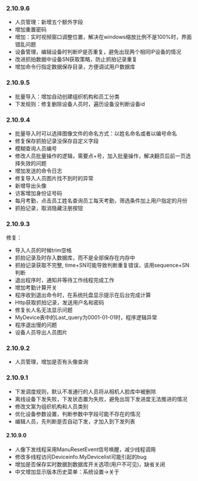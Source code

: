 ### 2.10.9.6
- 人员管理：新增五个额外字段
- 增加重置密码
- 增加：实时视频窗口调整位置，解决在windows缩放比例不是100%时，界面错乱问题
- 设备管理，编辑设备时判断IP是否重复，避免出现两个相同IP设备的情况
- 改进抓拍数据中设备SN获取策略，防止抓拍记录重复
- 增加命令行指定数据保存目录，方便调试用户数据库


### 2.10.9.5
- 批量导入：增加自动创建组织机构和员工分类
- 下发规则：修复删除设备人员时，遍历设备没判断设备id


### 2.10.9.4
- 批量导入时可以选择图像文件的命名方式：以姓名命名或者以编号命名
- 修复保存抓拍记录没保存自定义字段
- 模糊查询人员编号
- 修改人员批量操作的逻辑，需要点+号，加入批量操作，解决翻页后前一页选择失效的问题
- 增加发送的命令日志
- 修复导入人员图片找不到时的异常
- 新增导出头像
- 访客增加身份证号码
- 每月考勤，点击员工姓名查询员工每天考勤，筛选条件加上用户指定的月份
- 抓拍记录，取消隐藏注册按钮


### 2.10.9.3
修复：
- 导入人员的时候trim空格
- 抓拍记录及时存入数据库，而不是全部保存在内存中
- 抓拍记录获取不完整, time+SN可能导致判断重复错误，该用sequence+SN判断
- 退出程序时，通知并等待工作线程完成工作
- 增加考勤计算开关
- 程序收到退出命令时，在系统托盘显示提示在后台完成计算
- Http获取抓拍记录，发送用户名和密码
- 修复长人名无法显示问题
- MyDevice表中的Last_query为0001-01-01时，程序逻辑异常
- 程序退出慢的问题
- 设备人员导出人员图片

### 2.10.9.2
- 人员管理，增加是否有头像查询

### 2.10.9.1
- 下发调度规则，默认不准通行的人员将从相机人脸库中被删除
- 离线设备下发失败，下发状态置为失败，避免出现下发进度无法推进的情况
- 修改文案为组织机构和人员类别
- 优化设备参数设置，判断参数中字段可能不存在的情况
- 编辑人员，先判断是否自动下发，才加入到下发列表

#### 2.10.9.0
- 人像下发线程采用ManuResetEvent信号唤醒，减少线程调用
- 修改多线程访问Deviceinfo.MyDevicelist可能引起的bug
- 增加是否保存实时数据到数据库开关选项(用户不可见)，缺省关闭
- 中文增加显示版本历史菜单：系统设置->关于

